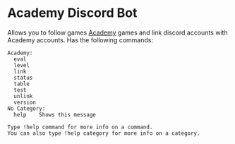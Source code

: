 # Academy Discord Bot

Allows you to follow games [Academy](https://academy.beer/) games and link discord accounts with Academy accounts.
Has the following commands:

```
Academy:
  eval
  level
  link
  status
  table
  test
  unlink
  version
No Category:
  help    Shows this message

Type !help command for more info on a command.
You can also type !help category for more info on a category.
```
